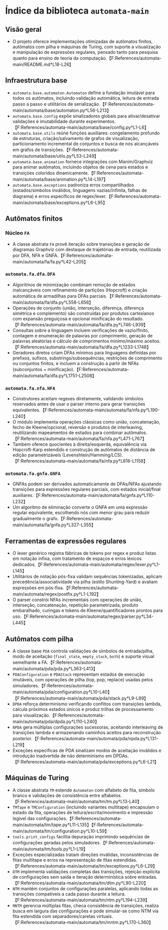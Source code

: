 # Índice da biblioteca `automata-main`

## Visão geral
- O projeto oferece implementações otimizadas de autômatos finitos, autômatos com pilha e máquinas de Turing, com suporte a visualização e manipulação de expressões regulares, pensado tanto para pesquisa quanto para ensino de teoria da computação.【F:References/automata-main/README.md†L18-L26】

## Infraestrutura base
- `automata.base.automaton.Automaton` define a fundação imutável para todos os autômatos, incluindo validação automática, leitura de entrada passo a passo e utilitários de serialização.【F:References/automata-main/automata/base/automaton.py†L56-L213】
- `automata.base.config` expõe sinalizadores globais para ativar/desativar validações e imutabilidade durante experimentos.【F:References/automata-main/automata/base/config.py†L1-L6】
- `automata.base.utils` reúne funções auxiliares: congelamento profundo de estruturas, criação/salvamento de grafos de visualização, particionamento incremental de conjuntos e busca de nós alcançáveis em grafos de transições.【F:References/automata-main/automata/base/utils.py†L53-L249】
- `automata.base.animation` fornece integrações com Manim/Graphviz para animar autômatos, incluindo objetos de cena para estados e transições coloridos dinamicamente.【F:References/automata-main/automata/base/animation.py†L14-L197】
- `automata.base.exceptions` padroniza erros compartilhados (estados/símbolos inválidos, linguagens vazias/infinita, falhas de diagrama) e erros específicos de regex/lexer.【F:References/automata-main/automata/base/exceptions.py†L6-L95】

## Autômatos finitos
### Núcleo `FA`
- A classe abstrata `FA` provê iteração sobre transições e geração de diagramas Graphviz com destaque de trajetórias de entrada, reutilizada por DFA, NFA e GNFA.【F:References/automata-main/automata/fa/fa.py†L42-L205】

### `automata.fa.dfa.DFA`
- Algoritmos de minimização combinam remoção de estados inalcançáveis com refinamento de partições (Hopcroft) e criação automática de armadilhas para DFAs parciais.【F:References/automata-main/automata/fa/dfa.py†L558-L656】
- Operações de conjunto (união, interseção, diferença, diferença simétrica e complemento) são construídas por produtos cartesianos com expansão preguiçosa e opcional minificação do resultado.【F:References/automata-main/automata/fa/dfa.py†L746-L939】
- Consultas sobre a linguagem incluem verificações de vazio/finito, contagem e enumeração de palavras por comprimento, geração de palavras aleatórias e cálculo de comprimentos mínimo/máximo aceitos.【F:References/automata-main/automata/fa/dfa.py†L1233-L1748】
- Geradores diretos criam DFAs mínimos para linguagens definidas por prefixos, sufixos, substrings/subsequências, restrições de comprimento ou conjuntos finitos, e incluem a construção a partir de NFAs (subconjuntos + minificação).【F:References/automata-main/automata/fa/dfa.py†L1751-L2508】

### `automata.fa.nfa.NFA`
- Construtores aceitam regexes diretamente, validando símbolos reservados antes de usar o parser interno para gerar transições equivalentes.【F:References/automata-main/automata/fa/nfa.py†L190-L240】
- O módulo implementa operações clássicas como união, concatenação, fecho de Kleene/opcional, reversão e produtos de interleaving, reutilizando mapeamentos de estados para combinar autômatos.【F:References/automata-main/automata/fa/nfa.py†L471-L767】
- Também oferece quocientes à direita/esquerda, equivalência via Hopcroft-Karp estendido e construção de autômatos de distância de edição parametrizáveis (Levenshtein/Hamming/LCS).【F:References/automata-main/automata/fa/nfa.py†L816-L1158】

### `automata.fa.gnfa.GNFA`
- GNFAs podem ser derivados automaticamente de DFAs/NFAs ajustando transições para expressões regulares parciais, com estados inicial/final auxiliares.【F:References/automata-main/automata/fa/gnfa.py†L110-L232】
- Um algoritmo de eliminação converte o GNFA em uma expressão regular equivalente, escolhendo nós com menor grau para reduzir gradualmente o grafo.【F:References/automata-main/automata/fa/gnfa.py†L327-L355】

## Ferramentas de expressões regulares
- O lexer genérico registra fábricas de tokens por regex e produz listas em notação infixa, com tratamento de espaços e erros léxicos dedicados.【F:References/automata-main/automata/regex/lexer.py†L1-L145】
- Utilitários de notação pós-fixa validam sequências tokenizadas, aplicam precedência/associatividade via pilha (estilo Shunting-Yard) e avaliam expressões em pós-fixa.【F:References/automata-main/automata/regex/postfix.py†L1-L192】
- O parser constrói NFAs incrementais com operações de união, interseção, concatenação, repetição parametrizada, produto embaralhado, curingas e tokens de Kleene/quantificadores prontos para uso.【F:References/automata-main/automata/regex/parser.py†L34-L445】

## Autômatos com pilha
- A classe base `PDA` controla validações de símbolos de entrada/pilha, modo de aceitação (`final_state`, `empty_stack`, `both`) e suporte visual semelhante a FA.【F:References/automata-main/automata/pda/pda.py†L363-L413】
- `PDAConfiguration` e `PDAStack` representam estados de execução imutáveis, com operações de pilha (top, pop, replace) usadas pelos simuladores.【F:References/automata-main/automata/pda/configuration.py†L10-L40】【F:References/automata-main/automata/pda/stack.py†L9-L89】
- `DPDA` reforça determinismo verificando conflitos com transições lambda, calcula próximos estados únicos e produz trilhas de processamento para visualização.【F:References/automata-main/automata/pda/dpda.py†L110-L240】
- `NPDA` gera múltiplas configurações sucessoras, aceitando interleaving de transições lambda e armazenando caminhos aceitos para reconstrução posterior.【F:References/automata-main/automata/pda/npda.py†L131-L219】
- Exceções específicas de PDA sinalizam modos de aceitação inválidos e introdução inadvertida de não determinismo em DPDAs.【F:References/automata-main/automata/pda/exceptions.py†L6-L21】

## Máquinas de Turing
- A classe abstrata `TM` estende `Automaton` com alfabeto de fita, símbolo branco e validações de consistência entre alfabetos.【F:References/automata-main/automata/tm/tm.py†L13-L40】
- `TMTape` e `TMConfiguration` (incluindo variantes multitape) encapsulam o estado da fita, operações de leitura/escrita/movimento e impressão legível das configurações.【F:References/automata-main/automata/tm/tape.py†L11-L135】【F:References/automata-main/automata/tm/configuration.py†L10-L59】
- `tools.print_configs` facilita depuração imprimindo sequências de configurações geradas pelos simuladores.【F:References/automata-main/automata/tm/tools.py†L1-L19】
- Exceções especializadas tratam direções inválidas, inconsistências de fitas multitape e erros na representação de fitas estendidas.【F:References/automata-main/automata/tm/exceptions.py†L6-L29】
- `DTM` implementa validações completas das transições, rejeição explícita de configurações sem saída e iteração determinística sobre entradas.【F:References/automata-main/automata/tm/dtm.py†L90-L220】
- `NTM` mantém conjuntos de configurações paralelas, aplicando todas as transições compatíveis a cada passo durante a leitura.【F:References/automata-main/automata/tm/ntm.py†L194-L239】
- `MNTM` gerencia múltiplas fitas, checa consistência de transições, realiza busca em largura das configurações e pode simular-se como NTM via fita estendida com separadores/caretas virtuais.【F:References/automata-main/automata/tm/mntm.py†L170-L360】

